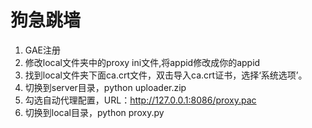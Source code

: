 狗急跳墙
========
1. GAE注册
2. 修改local文件夹中的proxy ini文件,将appid修改成你的appid
3. 找到local文件夹下面ca.crt文件，双击导入ca.crt证书，选择‘系统选项’。
4. 切换到server目录，python uploader.zip
5. 勾选自动代理配置，URL：http://127.0.0.1:8086/proxy.pac
6. 切换到local目录，python proxy.py